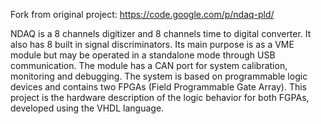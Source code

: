 Fork from original project: https://code.google.com/p/ndaq-pld/

NDAQ is a 8 channels digitizer and 8 channels time to digital converter. It also has 8 built in signal discriminators. Its main purpose is as a VME module but may be operated in a standalone mode through USB communication. The module has a CAN port for system calibration, monitoring and debugging. The system is based on programmable logic devices and contains two FPGAs (Field Programmable Gate Array). This project is the hardware description of the logic behavior for both FGPAs, developed using the VHDL language.